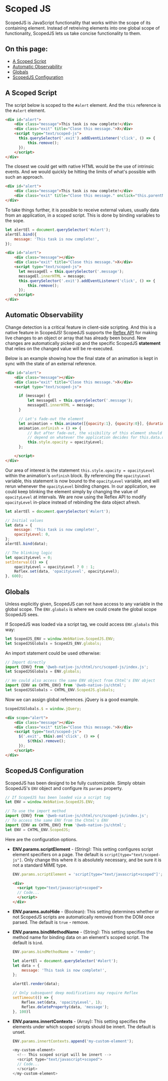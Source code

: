 # Scoped JS
ScopedJS is JavaScript functionality that works within the scope of its containing element. Instead of retreiving elements into one global scope of functionality, ScopedJS lets us take concise functionality to them.

## On this page:
+ [A Scoped Script](#a-scoped-script)
+ [Automatic Observability](#automatic-observability)
+ [Globals](#globals)
+ [ScopedJS Configuration](#scopedjs-configuration)

## A Scoped Script
The script below is scoped to the `#alert` element. And the `this` reference is the `#alert` element.

```html
<div id="alert">
    <div class="message">This task is now complete!</div>
    <div class="exit" title="Close this message.">X</div>
    <script type="text/scoped-js">
      this.querySelector('.exit').addEventListener('click', () => {
          this.remove();
      });
    </script>
</div>
```

The closest we could get with native HTML would be the use of intrinsic events. And we would quickly be hitting the limits of what's possible with such an approach.

```html
<div id="alert">
    <div class="message">This task is now complete!</div>
    <div class="exit" title="Close this message." onclick="this.parentNode.remove()">X</div>
</div>
```

To take things further, it is possible to receive external values, usually data from an application, in a scoped script. This is done by binding variables to the sope.

```js
let alertEl = document.querySelector('#alert');
alertEl.bind({
    message: 'This task is now complete!',
});
```

```html
<div id="alert">
    <div class="message"></div>
    <div class="exit" title="Close this message.">X</div>
    <script type="text/scoped-js">
      let messageEl = this.querySelector('.message');
      messageEl.innerHTML = message;
      this.querySelector('.exit').addEventListener('click', () => {
          this.remove();
      });
    </script>
</div>
```

## Automatic Observability
Change detection is a critical feature in client-side scripting. And this is a native feature in ScopedJS! ScopedJS supports the [Reflex API](/reflex/) for making live changes to an object or array that has already been bound. New changes are automatically picked up and the specific ScopedJS **statement** that relies on the changed value will be re-executed.

Below is an example showing how the final state of an animation is kept in sync with the state of an external reference.

```html
<div id="alert">
    <div class="message"></div>
    <div class="exit" title="Close this message.">X</div>
    <script type="text/scoped-js">

      if (message) {
          let messageEl = this.querySelector('.message');
          messageEl.innerHTML = message;
      }

      // Let's fade-out the element
      let animation = this.animate([{opacity:1}, {opacity:0}], {duration: 400});
      animation.onfinish = () => {
          // But after fade-out, the visibility of this element should now
          // depend on whatever the application decides for this.data.opacityLevel
          this.style.opacity = opacityLevel;
      };

    </script>
</div>
```

Our area of interest is the statement `this.style.opacity = opacityLevel` within the animation's `onfinish` block. By referencing the `opacityLevel` variable, this statement is now bound to the `opacityLevel` variable, and will rerun whenever the `opacityLevel` binding changes. In our application, we could keep blinking the element simply by changing the value of `opacityLevel` at intervals. We are now using the Reflex API to modify `opacityLevel` in-place instead of rebinding the data object afresh.

```js
let alertEl = document.querySelector('#alert');

// Initial values
let data = {
    message: 'This task is now complete!',
    opacityLevel: 0,
};
alertEl.bind(data);

// The blinking logic
let opacityLevel = 0;
setInterval(() => {
    opacityLevel = opacityLevel ? 0 : 1;
    Reflex.set(data, 'opacityLevel', opacityLevel);
}, 600);
```

## Globals
Unless explicitly given, ScopedJS can not have access to any variable in the global scope. The `ENV.globals` is where we could create the global scope ScopedJS sees.

If ScopedJS was loaded via a script tag, we could access `ENV.globals` this way:

```js
let ScopedJS_ENV = window.WebNative.ScopedJS.ENV;
let ScopedJSGlobals = ScopedJS_ENV.globals;
```

An import statement could be used otherwise:

```js
// Import directly
import {ENV} from '@web-native-js/chtml/src/scoped-js/index.js';
let ScopedJSGlobals = ENV.globals;

// We could also access the same ENV object from Chtml's ENV object
import {ENV as CHTML_ENV} from '@web-native-js/chtml';
let ScopedJSGlobals = CHTML_ENV.ScopedJS.globals;
```

Now we can assign global references. jQuery is a good example.

```js
ScopedJSGlobals.$ = window.jQuery;
```

```html
<div scope="alert">
    <div class="message"></div>
    <div class="exit" title="Close this message.">X</div>
    <script type="text/scoped-js">
      $('.exit', this).on('click', () => {
          $(this).remove();
      });
    </script>
</div>
```

## ScopedJS Configuration
ScopedJS has been designd to be fully customizable. Simply obtain ScopedJS's `ENV` object and configure its `params` property.

```js
// If ScopedJS has been loaded via a script tag
let ENV = window.WebNative.ScopedJS.ENV;

// To use the import method
import {ENV} from '@web-native-js/chtml/src/scoped-js/index.js';
// To access the same ENV from the Chtml's ENV
import {ENV as CHTML_ENV} from '@web-native-js/chtml';
let ENV = CHTML_ENV.ScopedJS;
```

Here are the configuration options.

+ **ENV.params.scriptElement** - (String): This setting configures script element specifiers on a page. The default is `script[type="text/scoped-js"]`. Only change this where it is absolutely necessary, and be sure it is not a standard MIME type.

    ```js
    ENV.params.scriptElement = 'script[type="text/javascript+scoped"]';
    ```

    ```html
    <div>
      <script type="text/javascript+scoped">
      // Code...
      </script>
    </div>
    ```

+ **ENV.params.autoHide** - (Boolean): This setting determines whether or not ScopedJS scripts are automatically removed from the DOM once parsed. The default is `true` - remove.

+ **ENV.params.bindMethodName** - (String): This setting specifies the method name for binding data on an element's scoped script. The default is `bind`.

    ```js
    ENV.params.bindMethodName = 'render';
    ```

    ```js
    let alertEl = document.querySelector('#alert');
    let data = {
        message: 'This task is now complete!',
    };

    alertEl.render(data);

    // Only subsequent deep modifications may require Reflex
    setTimeout(() => {
        Reflex.set(data, 'opacityLevel', 1);
        Reflex.deleteProperty(data, 'message');
    }, 100)l
    ```

+ **ENV.params.innertContexts** - (Array): This setting specifies the elements under which scoped scripts should be innert. The default is unset.

    ```js
    ENV.params.innertContexts.append('my-custom-element');
    ```
    
    ```js
    <my-custom-element>
      <!-- This scoped script will be innert -->
      <script type="text/javascript+scoped">
      // Code...
      </script>
    </my-custom-element>
    ```
